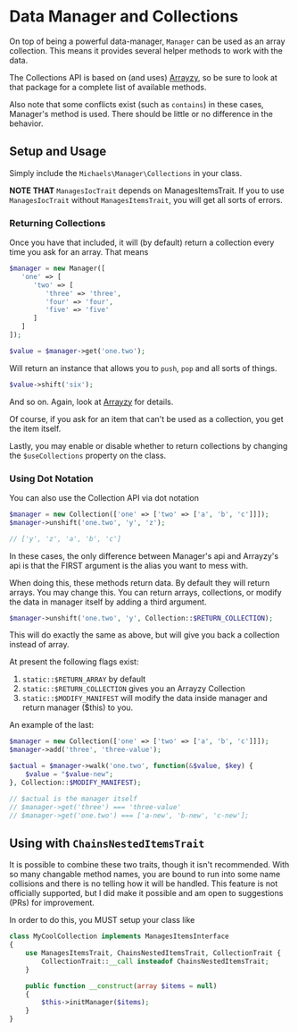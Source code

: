 # Data Manager and Collections
On top of being a powerful data-manager, `Manager` can be used as an array collection.
This means it provides several helper methods to work with the data.

The Collections API is based on (and uses) [Arrayzy](https://github.com/bocharsky-bw/Arrayzy), so be sure
to look at that package for a complete list of available methods.

Also note that some conflicts exist (such as `contains`) in these cases, Manager's method is used.
There should be little or no difference in the behavior.

## Setup and Usage
Simply include the `Michaels\Manager\Collections` in your class.

**NOTE THAT** `ManagesIocTrait` depends on ManagesItemsTrait. 
If you to use `ManagesIocTrait` without `ManagesItemsTrait`, you will get all sorts of errors.

### Returning Collections
Once you have that included, it will (by default) return a collection every time you ask for an array.
That means
```php
$manager = new Manager([
   'one' => [
      'two' => [
         'three' => 'three',
         'four' => 'four',
         'five' => 'five'
      ]
   ]
]);

$value = $manager->get('one.two');
```

Will return an instance that allows you to `push`, `pop` and all sorts of things.
```php
$value->shift('six');
```
And so on. Again, look at [Arrayzy](https://github.com/bocharsky-bw/Arrayzy) for details.

Of course, if you ask for an item that can't be used as a collection, you get the item itself.

Lastly, you may enable or disable whether to return collections by changing the `$useCollections` property on the class.

### Using Dot Notation
You can also use the Collection API via dot notation
```php
$manager = new Collection(['one' => ['two' => ['a', 'b', 'c']]]);
$manager->unshift('one.two', 'y', 'z');

// ['y', 'z', 'a', 'b', 'c']
```

In these cases, the only difference between Manager's api and Arrayzy's api is that the FIRST argument
is the alias you want to mess with.

When doing this, these methods return data. By default they will return arrays.
You may change this. You can return arrays, collections, or modify the data in manager itself by adding a third argument.

```php
$manager->unshift('one.two', 'y', Collection::$RETURN_COLLECTION);
```
This will do exactly the same as above, but will give you back a collection instead of array.

At present the following flags exist:
  1. `static::$RETURN_ARRAY` by default
  2. `static::$RETURN_COLLECTION` gives you an Arrayzy Collection
  3. `static::$MODIFY_MANIFEST` will modify the data inside manager and return manager ($this) to you.
  
An example of the last:
```php
$manager = new Collection(['one' => ['two' => ['a', 'b', 'c']]]);
$manager->add('three', 'three-value');

$actual = $manager->walk('one.two', function(&$value, $key) {
    $value = "$value-new";
}, Collection::$MODIFY_MANIFEST);

// $actual is the manager itself
// $manager->get('three') === 'three-value'
// $manager->get('one.two') === ['a-new', 'b-new', 'c-new'];
```

## Using with `ChainsNestedItemsTrait`
It is possible to combine these two traits, though it isn't recommended. With so many changable method names, you are bound
to run into some name collisions and there is no telling how it will be handled. This feature is not officially supported, but
I did make it possible and am open to suggestions (PRs) for improvement.

In order to do this, you MUST setup your class like
```php
class MyCoolCollection implements ManagesItemsInterface
{
    use ManagesItemsTrait, ChainsNestedItemsTrait, CollectionTrait {
        CollectionTrait::__call insteadof ChainsNestedItemsTrait;
    }

    public function __construct(array $items = null)
    {
        $this->initManager($items);
    }
}
```
